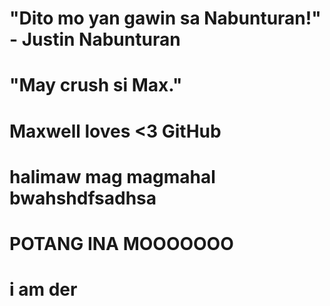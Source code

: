 # "Dito mo yan gawin sa Nabunturan!" - Justin Nabunturan

# "May crush si Max."

# Maxwell loves <3 GitHub

# halimaw mag magmahal bwahshdfsadhsa

# POTANG INA MOOOOOOO

# i am der
